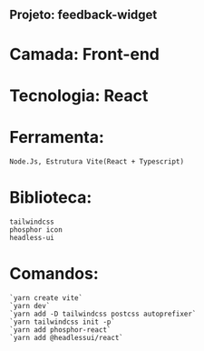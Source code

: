 ## Projeto: feedback-widget

# Camada: Front-end

# Tecnologia: React

# Ferramenta:

    Node.Js, Estrutura Vite(React + Typescript)

# Biblioteca:

    tailwindcss
    phosphor icon
    headless-ui

# Comandos:

    `yarn create vite`
    `yarn dev`
    `yarn add -D tailwindcss postcss autoprefixer`
    `yarn tailwindcss init -p`
    `yarn add phosphor-react`
    `yarn add @headlessui/react`
